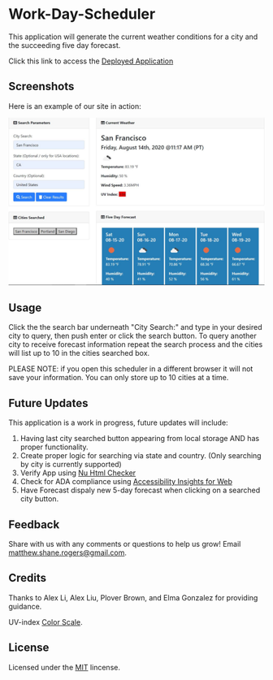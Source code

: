 # Work-Day-Scheduler

This application will generate the current weather conditions for a city and the succeeding five day forecast. 

Click this link to access the [Deployed Application](https://rogers-development-services.github.io/Weather-Dashboard/)

## Screenshots

Here is an example of our site in action:

![alt text](https://raw.githubusercontent.com/Rogers-Development-Services/Weather-Dashboard/master/Assets/Images/Deployed%20Application.JPG "Application Img1")

## Usage 

Click the the search bar underneath "City Search:" and type in your desired city to query, then push enter or click the search button. To query another city to receive forecast information repeat the search process and the cities will list up to 10 in the cities searched box.

PLEASE NOTE: if you open this scheduler in a different browser it will not save your information. You can only store up to 10 cities at a time.

## Future Updates

This application is a work in progress, future updates will include: 

1. Having last city searched button appearing from local storage AND has proper functionality.
2. Create proper logic for searching via state and country. (Only searching by city is currently supported)
3. Verify App using [Nu Html Checker](https://validator.w3.org/nu/) 
4. Check for ADA compliance using [Accessibility Insights for Web](https://accessibilityinsights.io/docs/en/web/overview)
5. Have Forecast dispaly new 5-day forecast when clicking on a searched city button.

## Feedback

Share with us with any comments or questions to help us grow! Email matthew.shane.rogers@gmail.com.

## Credits

Thanks to Alex Li, Alex Liu, Plover Brown, and Elma Gonzalez for providing guidance.

UV-index [Color Scale](https://en.wikipedia.org/wiki/Ultraviolet_index).

## License

Licensed under the [MIT](LICENSE.txt) lincense.